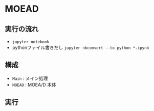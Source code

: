 # MOEAD
## 実行の流れ
- `jupyter notebook`
- pythonファイル書きだし `jupyter nbconvert --to python *.ipynb`

## 構成
- `Main` : メイン処理
- `MOEAD` : MOEA/D 本体

## 実行
